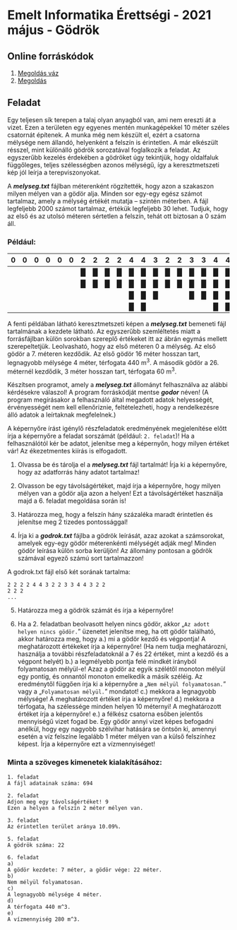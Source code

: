 # Emelt Informatika Érettségi - 2021 május - Gödrök

## Online forráskódok
1. [Megoldás váz](https://replit.com/@mscharni/2021majgodrokstarter)
2. [Megoldás](https://replit.com/@mscharni/2021majgodrok)

## Feladat
Egy teljesen sík terepen a talaj olyan anyagból van, ami nem ereszti át a vizet. Ezen a területen egy egyenes mentén munkagépekkel 10 méter széles csatornát építenek. A munka még nem készült el, ezért a csatorna mélysége nem állandó, helyenként a felszín is érintetlen. A már elkészült résszel, mint különálló gödrök sorozatával foglalkozik a feladat. Az egyszerűbb kezelés érdekében a gödröket úgy tekintjük, hogy oldalfaluk függőleges, teljes szélességben azonos mélységű, így a keresztmetszeti kép jól leírja a terepviszonyokat.

A **_melyseg.txt_** fájlban méterenként rögzítették, hogy azon a szakaszon milyen mélyen van a gödör alja. Minden sor egy-egy egész számot tartalmaz, amely a mélység értékét mutatja – szintén méterben. A fájl legfeljebb 2000 számot tartalmaz, értékük legfeljebb 30 lehet. Tudjuk, hogy az első és az utolsó méteren sértetlen a felszín, tehát ott biztosan a 0 szám áll.
### Például:

| 0 | 0 | 0 | 0 | 0 | 0 | 2 | 2 | 2 | 2 | 4 | 4 | 3 | 2 | 2 | 3 | 3 | 4 | 4 | 3 | 2 | 2 | 0 | 0 | 0 | 2 | 2 | 2 | 0 | 0 |
| :---: | :---: | :---: | :---: | :---: | :---: | :---: | :---: | :---: | :---: | :---: | :---: | :---: | :---: | :---: | :---: | :---: | :---: | :---: | :---: | :---: | :---: | :---: | :---: | :---: | :---: | :---: | :---: | :---: | :---: |
|   |   |   |   |   |   | █ | █ | █ | █ | █ | █ | █ | █ | █ | █ | █ | █ | █ | █ | █ | █ |   |   |   | █ | █ | █ |   |   |
|   |   |   |   |   |   | █ | █ | █ | █ | █ | █ | █ | █ | █ | █ | █ | █ | █ | █ | █ | █ |   |   |   | █ | █ | █ |   |   |
|   |   |   |   |   |   |   |   |   |   | █ | █ | █ |   |   | █ | █ | █ | █ | █ |   |   |   |   |   |   |   |   |   |   |
|   |   |   |   |   |   |   |   |   |   | █ | █ |   |   |   |   |   | █ | █ |   |   |   |   |   |   |   |   |   |   |   |

A fenti példában látható keresztmetszeti képen a **_melyseg.txt_** bemeneti fájl tartalmának a kezdete látható. Az egyszerűbb szemléltetés miatt a forrásfájlban külön sorokban szereplő értékeket itt az ábrán egymás mellett szerepeltetjük. Leolvasható, hogy az első méteren 0 a mélység. Az első gödör a 7. méteren kezdődik. Az első gödör 16 méter hosszan tart, legnagyobb mélysége 4 méter, térfogata 440 m<sup>3</sup>. A második gödör a 26. méternél kezdődik, 3 méter hosszan tart, térfogata 60 m<sup>3</sup>.

Készítsen programot, amely a **_melyseg.txt_** állományt felhasználva az alábbi kérdésekre válaszol! A program forráskódját mentse **_godor_** néven! (A program megírásakor a felhasználó által megadott adatok helyességét, érvényességét nem kell ellenőriznie, feltételezheti, hogy a rendelkezésre álló adatok a leírtaknak megfelelnek.)

A képernyőre írást igénylő részfeladatok eredményének megjelenítése előtt írja a képernyőre a feladat sorszámát (például: `2. feladat`)! Ha a felhasználótól kér be adatot, jelenítse meg a képernyőn, hogy milyen értéket vár! Az ékezetmentes kiírás is elfogadott.

1. Olvassa be és tárolja el a **_melyseg.txt_** fájl tartalmát! Írja ki a képernyőre, hogy az adatforrás hány adatot tartalmaz!

2. Olvasson be egy távolságértéket, majd írja a képernyőre, hogy milyen mélyen van a gödör alja azon a helyen! Ezt a távolságértéket használja majd a 6. feladat megoldása során is!

3. Határozza meg, hogy a felszín hány százaléka maradt érintetlen és jelenítse meg 2 tizedes pontossággal!

4. Írja ki a **_godrok.txt_** fájlba a gödrök leírását, azaz azokat a számsorokat, amelyek egy-egy gödör méterenkénti mélységét adják meg! Minden gödör leírása külön sorba kerüljön! Az állomány pontosan a gödrök számával egyező számú sort tartalmazzon!

A godrok.txt fájl első két sorának tartalma:
```
2 2 2 2 4 4 3 2 2 3 3 4 4 3 2 2
2 2 2
...
```

5. Határozza meg a gödrök számát és írja a képernyőre!

6. Ha a 2. feladatban beolvasott helyen nincs gödör, akkor „`Az adott helyen nincs gödör.`” üzenetet jelenítse meg, ha ott gödör található, akkor határozza meg, hogy
a.) mi a gödör kezdő és végpontja! A meghatározott értékeket írja a képernyőre! (Ha nem tudja meghatározni, használja a további részfeladatoknál a 7 és 22 értéket, mint a kezdő és a végpont helyét)
b.) a legmélyebb pontja felé mindkét irányból folyamatosan mélyül-e! Azaz a gödör az egyik szélétől monoton mélyül egy pontig, és onnantól monoton emelkedik a másik széléig. Az eredménytől függően írja ki a képernyőre a „`Nem mélyül folyamatosan.`” vagy a „`Folyamatosan mélyül.`” mondatot!
c.) mekkora a legnagyobb mélysége! A meghatározott értéket írja a képernyőre!
d.) mekkora a térfogata, ha szélessége minden helyen 10 méternyi! A meghatározott értéket írja a képernyőre!
e.) a félkész csatorna esőben jelentős mennyiségű vizet fogad be. Egy gödör annyi vizet képes befogadni anélkül, hogy egy nagyobb szélvihar hatására se öntsön ki, amennyi esetén a víz felszíne legalább 1 méter mélyen van a külső felszínhez képest. Írja a képernyőre ezt a vízmennyiséget!

### Minta a szöveges kimenetek kialakításához:
```
1. feladat
A fájl adatainak száma: 694

2. feladat
Adjon meg egy távolságértéket! 9
Ezen a helyen a felszín 2 méter mélyen van.

3. feladat
Az érintetlen terület aránya 10.09%.

5. feladat
A gödrök száma: 22

6. feladat
a)
A gödör kezdete: 7 méter, a gödör vége: 22 méter.
b)
Nem mélyül folyamatosan.
c)
A legnagyobb mélysége 4 méter.
d)
A térfogata 440 m^3.
e)
A vízmennyiség 280 m^3.

